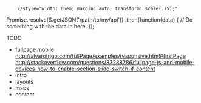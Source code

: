 


		//style="width: 65em; margin: auto; transform: scale(.75);"


Promise.resolve($.getJSON('/path/to/my/api'))
    .then(function(data) {
        // Do something with the data in here.
    });


TODO
- fullpage mobile
http://alvarotrigo.com/fullPage/examples/responsive.html#firstPage
http://stackoverflow.com/questions/33288286/fullpage-js-and-mobile-devices-how-to-enable-section-slide-switch-if-content
- intro
- layouts
- maps
- contact
